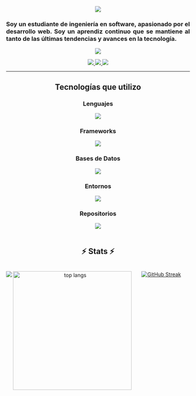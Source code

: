 <h1 align="center">
    <img src="https://readme-typing-svg.herokuapp.com/?font=Righteous&size=35&center=true&vCenter=true&width=500&height=70&duration=4000&lines=!Hola+mi+nombre+es;Eduardo+Punina!;" />
</h1>

<h3 align="justify">Soy un estudiante de ingeniería en software, apasionado por el desarrollo web. Soy un aprendiz continuo que se mantiene al tanto de las últimas tendencias y avances en la tecnología.</h3>
<p align='center'>
    <img src="https://www.lambdatest.com/resources/images/news24.gif">
</p>

<div align="center">
  <a href="mailto:epunina6299@uta.edu.ec" target="_blank">
    <img src="https://img.shields.io/badge/Gmail-333333?style=for-the-badge&logo=gmail&logoColor=red" />
  </a>
  <a href="https://www.linkedin.com/in/eduardo-punina-501711220/" target="_blank">
    <img src="https://img.shields.io/badge/LinkedIn-0077B5?style=for-the-badge&logo=linkedin&logoColor=white" target="_blank" />
  </a>
  <a href="https://edupunina.github.io/" target="_blank">
     <img src="https://img.shields.io/badge/GitHub-000?style=for-the-badge&logo=github&logoColor=white" target="_blank" />
  </a>
</div>
<hr/>

<h2 align="center">Tecnologías que utilizo</h2>
<div align="center">
<h3 align="center">Lenguajes</h3>
    <img src="https://skillicons.dev/icons?i=java,javascript,python,html,css,typescript,php" />
    <h3 align="center">Frameworks</h3>
    <img src="https://skillicons.dev/icons?i=react,bootstrap,angular,jquery,nodejs" />
    <h3 align="center">Bases de Datos</h3>
    <img src="https://skillicons.dev/icons?i=mysql,postgresql,firebase,mongodb,sqlite,docker" />
    <h3 align="center">Entornos</h3>
    <img src="https://skillicons.dev/icons?i=vscode,eclipse" />
    <h3 align="center">Repositorios</h3>
    <img src="https://skillicons.dev/icons?i=gitlab,github,replit,git" />
</div>
<br>
<h2 align="center">⚡ Stats ⚡</h2>
<br>
<div align="center">
 <a href="https://git.io/streak-stats"><img src="https://streak-stats.demolab.com?user=edupuninaDev&theme=dark&hide_border=true&locale=es&short_numbers=true" alt="GitHub Streak" /></a>
<picture>
  <source
    srcset="https://github-readme-stats.vercel.app/api?username=edupuninaDev&show_icons=true&theme=dark"
    media="(prefers-color-scheme: dark)"
  />
  <source
    srcset="https://github-readme-stats.vercel.app/api?username=edupuninaDev&show_icons=true"
    media="(prefers-color-scheme: light), (prefers-color-scheme: no-preference)"
  />
  <img align="left" src="https://github-readme-stats.vercel.app/api?username=edupuninaDev&show_icons=true" />
</picture>
   <img width=325 align="left" src="https://github-readme-stats.vercel.app/api/top-langs/?username=edupuninaDev&layout=donut&theme=dark" alt="top langs" />
</div>
